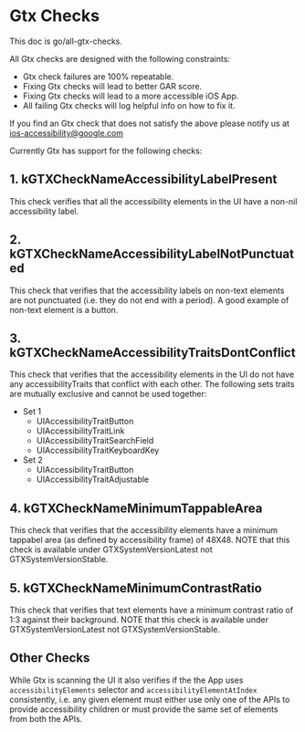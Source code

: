 # Gtx Checks
This doc is go/all-gtx-checks.

All Gtx checks are designed with the following constraints:

* Gtx check failures are 100% repeatable.
* Fixing Gtx checks will lead to better GAR score.
* Fixing Gtx checks will lead to a more accessible iOS App.
* All failing Gtx checks will log helpful info on how to fix it.

If you find an Gtx check that does not satisfy the above please notify us at
ios-accessibility@google.com

Currently Gtx has support for the following checks:

## 1. kGTXCheckNameAccessibilityLabelPresent
This check verifies that all the accessibility elements in the UI have a non-nil accessibility
label.

## 2. kGTXCheckNameAccessibilityLabelNotPunctuated
This check that verifies that the accessibility labels on non-text elements are not punctuated
(i.e. they do not end with a period). A good example of non-text element is a button.

## 3. kGTXCheckNameAccessibilityTraitsDontConflict
This check that verifies that the accessibility elements in the UI do not have any
accessibilityTraits that conflict with each other. The following sets traits are mutually exclusive
and cannot be used together:

* Set 1
  * UIAccessibilityTraitButton
  * UIAccessibilityTraitLink
  * UIAccessibilityTraitSearchField
  * UIAccessibilityTraitKeyboardKey
* Set 2
  * UIAccessibilityTraitButton
  * UIAccessibilityTraitAdjustable

## 4. kGTXCheckNameMinimumTappableArea
This check that verifies that the accessibility elements have a minimum tappabel area (as defined
by accessibility frame) of 48X48. NOTE that this check is available under GTXSystemVersionLatest not
GTXSystemVersionStable.

## 5. kGTXCheckNameMinimumContrastRatio
This check that verifies that text elements have a minimum contrast ratio of 1:3 against their
background. NOTE that this check is available under GTXSystemVersionLatest not
GTXSystemVersionStable.

## Other Checks
While Gtx is scanning the UI it also verifies if the the App uses `accessibilityElements` selector
and `accessibilityElementAtIndex` consistently, i.e. any given element must either use only one
of the APIs to provide accessibility children or must provide the same set of elements from both
the APIs.
